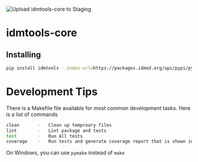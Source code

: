 ![Upload idmtools-core to Staging](https://github.com/devclinton/idmtools/workflows/Upload%20idmtools-core%20to%20Staging/badge.svg)

# idmtools-core

<!-- START doctoc -->
<!-- END doctoc -->

## Installing

```bash
pip install idmtools --index-url=https://packages.idmod.org/api/pypi/pypi-production/simple
```

# Development Tips

There is a Makefile file available for most common development tasks. Here is a list of commands
```bash
clean       -   Clean up temproary files
lint        -   Lint package and tests
test        -   Run All tests
coverage    -   Run tests and generate coverage report that is shown in browser
```
On Windows, you can use `pymake` instead of `make`
